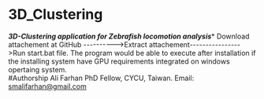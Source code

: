 # 3D_Clustering
*********3D-Clustering application for Zebrafish locomotion analysis**********  Download attachement at GitHub  ---------->Extract attachement---------------->Run start.bat file.  The program would be able to execute after installation if the installing system have GPU requirements integrated on windows opertaing system.                                                                                                                                                                                                                                                                          
#Authorship                                                                                                                                                                                                                                                                                           Ali Farhan
PhD Fellow, CYCU, Taiwan.
Email: smalifarhan@gmail.com                                                                                                                                                                                                                                            
